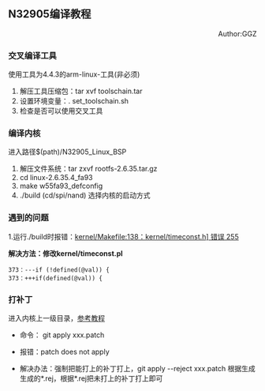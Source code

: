 ##  N32905编译教程
<p align="right">Author:GGZ</p>

### 交叉编译工具
  使用工具为4.4.3的arm-linux-工具(非必须)
  
1. 解压工具压缩包：tar xvf toolschain.tar
2. 设置环境变量：. set_toolschain.sh
3. 检查是否可以使用交叉工具

### 编译内核
  进入路径$(path)/N32905_Linux_BSP
  
1. 解压文件系统：tar zxvf rootfs-2.6.35.tar.gz
2. cd linux-2.6.35.4_fa93
3. make w55fa93_defconfig
4. ./build (cd/spi/nand) 选择内核的启动方式

### 遇到的问题
1.运行./build时报错：<u>kernel/Makefile:138：kernel/timeconst.h] 错误 255</u>

**解决方法：修改kernel/timeconst.pl**
~~~
373：---if (!defined(@val)) {
373：+++if(defined(@val)) {
~~~

### 打补丁
  进入内核上一级目录，[参考教程](https://www.cnblogs.com/hrhguanli/p/4549006.html) 

- 命令： git apply xxx.patch 

- 报错：patch does not apply

- 解决办法：强制把能打上的补丁打上，git apply --reject xxx.patch 根据生成生成的*.rej，根据*.rej把未打上的补丁打上即可

